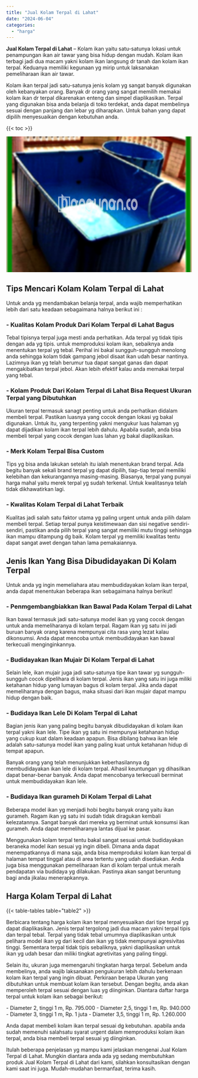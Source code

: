 ```yaml
---
title: "Jual Kolam Terpal di Lahat"
date: "2024-06-04"
categories: 
  - "harga"
---
```


**Jual Kolam Terpal di Lahat** – Kolam ikan yaitu satu-satunya lokasi untuk penampungan ikan air tawar yang bisa hidup dengan mudah. Kolam ikan terbagi jadi dua macam yakni kolam ikan langsung dr tanah dan kolam ikan terpal. Keduanya memiliki kegunaan yg mirip untuk laksanakan pemeliharaan ikan air tawar.

Kolam ikan terpal jadi satu-satunya jenis kolam yg sangat banyak digunakan oleh kebanyakan orang. Banyak dr orang yang sangat memilih memakai kolam ikan dr terpal dikarenakan enteng dan simpel diaplikasikan. Terpal yang digunakan bisa anda belanja di toko terdekat, anda dapat membelinya sesuai dengan panjang dan lebar yg diharapkan. Untuk bahan yang dapat dipilih menyesuaikan dengan kebutuhan anda.

{{< toc >}}

![Jual Kolam Terpal di Lahat](/images/jual-kolam-terpal-26.png)

## Tips Mencari Kolam Kolam Terpal di Lahat

Untuk anda yg mendambakan belanja terpal, anda wajib memperhatikan lebih dari satu keadaan sebagaimana halnya berikut ini :

### \- Kualitas Kolam Produk Dari Kolam Terpal di Lahat Bagus

Tebal tipisnya terpal juga mesti anda perhatikan. Ada terpal yg tidak tipis dengan ada yg tipis. untuk memproduksi kolam ikan, sebaiknya anda menentukan terpal yg tebal. Perihal ini bakal sungguh-sungguh menolong anda sehingga kolam tidak gampang jebol disaat ikan udah besar nantinya. Lazimnya ikan yg telah berumur tua dapat sangat ganas dan dapat mengakibatkan terpal jebol. Akan lebih efektif kalau anda memakai terpal yang tebal.

### \- Kolam Produk Dari Kolam Terpal di Lahat Bisa Request Ukuran Terpal yang Dibutuhkan

Ukuran terpal termasuk sanagt penting untuk anda perhatikan didalam membeli terpal. Pastikan luasnya yang cocok dengan lokasi yg bakal digunakan. Untuk itu, yang terpenting yakni mengukur luas halaman yg dapat dijadikan kolam ikan terpal lebih dahulu. Apabila sudah, anda bisa membeli terpal yang cocok dengan luas lahan yg bakal diaplikasikan.

### \- Merk Kolam Terpal Bisa Custom

Tips yg bisa anda lakukan setelah itu ialah menentukan brand terpal. Ada begitu banyak sekali brand terpal yg dapat dipilih, tiap-tiap terpal memiliki kelebihan dan kekurangannya masing-masing. Biasanya, terpal yang punyai harga mahal yaitu merek terpal yg sudah terkenal. Untuk kwalitasnya telah tidak dikhawatirkan lagi.

### \- Kwalitas Kolam Terpal di Lahat Terbaik

Kualitas jadi salah satu faktor utama yg paling urgent untuk anda pilih dalam membeli terpal. Setiap terpal punya keistimewaan dan sisi negative sendiri-sendiri, pastikan anda pilih terpal yang sangat memiliki mutu tinggi sehingga ikan mampu ditampung dg baik. Kolam terpal yg memiliki kwalitas tentu dapat sangat awet dengan tahan lama pemakaiannya.

## Jenis Ikan Yang Bisa Dibudidayakan Di Kolam Terpal

Untuk anda yg ingin memeliahara atau membudidayakan kolam ikan terpal, anda dapat menentukan beberapa ikan sebagaimana halnya berikut!

### \- Penmgembangbiakkan Ikan Bawal Pada Kolam Terpal di Lahat

Ikan bawal termasuk jadi satu-satunya model ikan yg yang cocok dengan untuk anda memeliharanya di kolam terpal. Ragam ikan yg satu ini jadi buruan banyak orang karena mempunyai cita rasa yang lezat kalau dikonsumsi. Anda dapat mencoba untuk membudidayakan kan bawal terkecuali menginginkannya.

### \- Budidayakan Ikan Mujair Di Kolam Terpal di Lahat

Selain lele, ikan mujair juga jadi satu-satunya tipe ikan tawar yg sungguh-sungguh cocok dipelihara di kolam terpal. Jenis ikan yang satu ini juga miliki ketahanan hidup yang lumayan bagus di kolam terpal. Jika anda dapat memeliharanya dengan bagus, maka situasi dari ikan mujair dapat mampu hidup dengan baik.

### \- Budidaya Ikan Lele Di Kolam Terpal di Lahat

Bagian jenis ikan yang paling begitu banyak dibudidayakan di kolam ikan terpal yakni ikan lele. Tipe ikan yg satu ini mempunyai ketahanan hidup yang cukup kuat dalam keadaan apapun. Bisa dibilang bahwa ikan lele adalah satu-satunya model ikan yang paling kuat untuk ketahanan hidup di tempat apapun.

Banyak orang yang telah menunjukkan keberhasilannya dg membudidayakan ikan lele di kolam terpal. Alhasil keuntungan yg dihasilkan dapat benar-benar banyak. Anda dapat mencobanya terkecuali berminat untuk membudidayakan ikan lele.

### \- Budidaya Ikan gurameh Di Kolam Terpal di Lahat

Beberapa model ikan yg menjadi hobi begitu banyak orang yaitu ikan gurameh. Ragam ikan yg satu ini sudah tidak diragukan kembali kelezatannya. Sangat banyak dari mereka yg berminat untuk konsumsi ikan gurameh. Anda dapat memeliharanya lantas dijual ke pasar.

Menggunakan kolam terpal tentu bakal sangat sesuai untuk budidayakan beraneka model ikan sesuai yg ingin dibeli. Dimana anda dapat menempatkannya di mana saja, anda bisa memproduksi kolam ikan terpal di halaman tempat tinggal atau di area tertentu yang udah disediakan. Anda juga bisa menggunakan pemeliharaan ikan di kolam terpal untuk meraih pendapatan via budidaya yg dilakukan. Pastinya akan sangat beruntung bagi anda jikalau menerapkannya.

## Harga Kolam Terpal di Lahat

{{< table-tables table="table2" >}}

Berbicara tentang harga kolam ikan terpal menyesuaikan dari tipe terpal yg dapat diaplikasikan. Jenis terpal tergolong jadi dua macam yakni terpal tipis dan terpal tebal. Terpal yang tidak tebal umumnya diaplikasikan untuk pelihara model ikan yg dari kecil dan ikan yg tidak mempunyai agresivitas tinggi. Sementara terpal tidak tipis sebaliknya, yakni diaplikasikan untuk ikan yg udah besar dan miliki tingkat agretivitas yang paling tinggi.

Selain itu, ukuran juga memengaruhi tingkatan harga terpal. Sebelum anda membelinya, anda wajib laksanakan pengukuran lebih dahulu berkenaan kolam ikan terpal yang ingin dibuat. Perkiraan berapa Ukuran yang dibutuhkan untuk membuat kolam ikan tersebut. Dengan begitu, anda akan memperoleh terpal sesuai dengan luas yg diinginkan. Diantara daftar harga terpal untuk kolam ikan sebagai berikut:

\- Diameter 2, tinggi 1 m, Rp. 795.000 - Diameter 2,5, tinggi 1 m, Rp. 940.000 - Diameter 3, tinggi 1 m, Rp. 1 juta - Diameter 3,5, tinggi 1 m, Rp. 1.260.000

Anda dapat membeli kolam ikan terpal sesuai dg kebutuhan. apabila anda sudah memenuhi salahsatu syarat urgent dalam memproduksi kolam ikan terpal, anda bisa membeli terpal sesuai yg diinginkan.

Itulah beberapa penjelasan yg mampu kami jelaskan mengenai Jual Kolam Terpal di Lahat. Mungkin diantara anda ada yg sedang membutuhkan produk Jual Kolam Terpal di Lahat dari kami, silahkan konsultasikan dengan kami saat ini juga. Mudah-mudahan bermanfaat, terima kasih.
